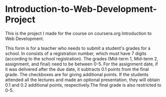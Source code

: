 # Introduction-to-Web-Development-Project
This is the project I made for the course on coursera.org Introduction to Web Development.

This form is for a teacher who needs to submit a student's grades for a school. In consists of a registration number, which must have 7 digits (according to the school registration). The grades (Mid-term 1, Mid-term 2, assignment, and final) need to be between 0-5. For the assignment date, if it was delivered after the due date, it subtracts 0.1 points from the final grade. The checkboxes are for giving additional points. If the students attended all the lectures and made an optional presentation, they will obtain 0.1 and 0.2 additional points, respectively.The final grade is also restricted to 0-5.

